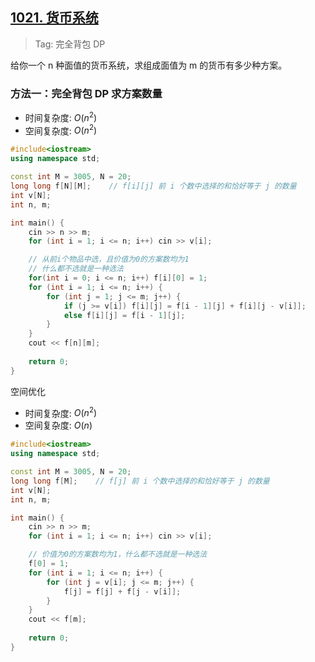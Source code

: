 ## [1021. 货币系统](https://www.acwing.com/problem/content/description/1023/)

> Tag: 完全背包 DP

给你一个 n 种面值的货币系统，求组成面值为 m 的货币有多少种方案。

### 方法一：完全背包 DP 求方案数量
* 时间复杂度: ${O(n^2)}$
* 空间复杂度: ${O(n^2)}$

```cpp
#include<iostream>
using namespace std;

const int M = 3005, N = 20;
long long f[N][M];    // f[i][j] 前 i 个数中选择的和恰好等于 j 的数量
int v[N];
int n, m;

int main() {
    cin >> n >> m;
    for (int i = 1; i <= n; i++) cin >> v[i];

    // 从前i个物品中选，且价值为0的方案数均为1
    // 什么都不选就是一种选法
    for(int i = 0; i <= n; i++) f[i][0] = 1;
    for (int i = 1; i <= n; i++) {
        for (int j = 1; j <= m; j++) {
            if (j >= v[i]) f[i][j] = f[i - 1][j] + f[i][j - v[i]];
            else f[i][j] = f[i - 1][j];
        }
    }
    cout << f[n][m];
    
    return 0;
}
```

空间优化

* 时间复杂度: ${O(n^2)}$
* 空间复杂度: ${O(n)}$

```cpp
#include<iostream>
using namespace std;

const int M = 3005, N = 20;
long long f[M];    // f[j] 前 i 个数中选择的和恰好等于 j 的数量
int v[N];
int n, m;

int main() {
    cin >> n >> m;
    for (int i = 1; i <= n; i++) cin >> v[i];

    // 价值为0的方案数均为1，什么都不选就是一种选法
    f[0] = 1;
    for (int i = 1; i <= n; i++) {
        for (int j = v[i]; j <= m; j++) {
            f[j] = f[j] + f[j - v[i]];
        }
    }
    cout << f[m];
    
    return 0;
}
```
